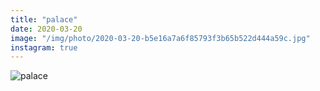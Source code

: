 ```yaml
---
title: "palace"
date: 2020-03-20
image: "/img/photo/2020-03-20-b5e16a7a6f85793f3b65b522d444a59c.jpg"
instagram: true
---
```


![palace](/img/photo/2020-03-20-b5e16a7a6f85793f3b65b522d444a59c.jpg)
